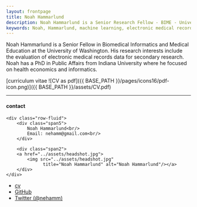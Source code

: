 ```yaml
---
layout: frontpage
title: Noah Hammarlund
description: Noah Hammarlund is a Senior Research Fellow - BIME - University of Washington. 
keywords: Noah, Hammarlund, machine learning, electronic medical records,electronic health records mail, health economics, informatics, biomedical 
---
```


Noah Hammarlund is a Senior Fellow in Biomedical Informatics and Medical Education at the University of Washington. His research interests include 
the evaluation of electronic medical records data for secondary research. Noah has a PhD in Public Affairs from Indiana University where he focused on health economics and informatics.

[curriculum vitae ![CV as pdf]({{ BASE_PATH }}/pages/icons16/pdf-icon.png)]({{ BASE_PATH }}/assets/CV.pdf)<br/>


---


<div class="container">
<h4><a name="contact"></a>contact</h4>

    <div class="row-fluid">
        <div class="span5">
            Noah Hammarlund<br/>
            Email: nehamm@gmail.com<br/>
        </div>

        <div class="span2">
        <a href="../assets/headshot.jpg">
            <img src="../assets/headshot.jpg"
                  title="Noah Hammarlund" alt="Noah Hammarlund"/></a>
        </div>
    </div>
</div>

<div class="navbar">
  <div class="navbar-inner">
      <ul class="nav">
          <li><a href="{{ BASE_PATH }}/assets/CV.pdf">cv</a></li>
          <li><a href="https://github.com/nohammar">GitHub</a></li>
          <li><a href="https://twitter.com/nehamm">Twitter (@nehamm)</a></li>
      </ul>
  </div>
</div>